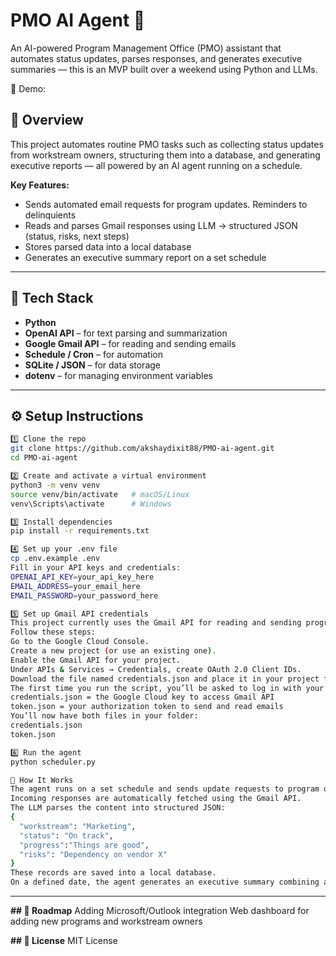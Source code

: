 # PMO AI Agent 🧠

An AI-powered Program Management Office (PMO) assistant that automates status updates, parses responses, and generates executive summaries — this is an MVP built over a weekend using Python and LLMs.

🎥 Demo: 


## 🚀 Overview

This project automates routine PMO tasks such as collecting status updates from workstream owners, structuring them into a database, and generating executive reports — all powered by an AI agent running on a schedule.

**Key Features:**
- Sends automated email requests for program updates. Reminders to delinquients 
- Reads and parses Gmail responses using LLM → structured JSON (status, risks, next steps)  
- Stores parsed data into a local database  
- Generates an executive summary report on a set schedule  

---

## 🧰 Tech Stack

- **Python**
- **OpenAI API** – for text parsing and summarization  
- **Google Gmail API** – for reading and sending emails  
- **Schedule / Cron** – for automation  
- **SQLite / JSON** – for data storage  
- **dotenv** – for managing environment variables  

---

## ⚙️ Setup Instructions

```bash
1️⃣ Clone the repo
git clone https://github.com/akshaydixit88/PMO-ai-agent.git
cd PMO-ai-agent

2️⃣ Create and activate a virtual environment
python3 -m venv venv
source venv/bin/activate   # macOS/Linux
venv\Scripts\activate      # Windows

3️⃣ Install dependencies
pip install -r requirements.txt

4️⃣ Set up your .env file
cp .env.example .env
Fill in your API keys and credentials:
OPENAI_API_KEY=your_api_key_here
EMAIL_ADDRESS=your_email_here
EMAIL_PASSWORD=your_password_here

5️⃣ Set up Gmail API credentials
This project currently uses the Gmail API for reading and sending program update emails.
Follow these steps:
Go to the Google Cloud Console.
Create a new project (or use an existing one).
Enable the Gmail API for your project.
Under APIs & Services → Credentials, create OAuth 2.0 Client IDs.
Download the file named credentials.json and place it in your project folder.
The first time you run the script, you’ll be asked to log in with your Gmail account — this will create a token.json file automatically.
credentials.json = the Google Cloud key to access Gmail API
token.json = your authorization token to send and read emails
You’ll now have both files in your folder:
credentials.json
token.json

6️⃣ Run the agent
python scheduler.py

🧩 How It Works
The agent runs on a set schedule and sends update requests to program owners via Gmail.
Incoming responses are automatically fetched using the Gmail API.
The LLM parses the content into structured JSON:
{
  "workstream": "Marketing",
  "status": "On track",
  "progress":"Things are good",
  "risks": "Dependency on vendor X"
}
These records are saved into a local database.
On a defined date, the agent generates an executive summary combining all updates.

```
---

**## 🔮 Roadmap**
Adding Microsoft/Outlook integration
Web dashboard for adding new programs and workstream owners 


**## 📜 License**
MIT License

